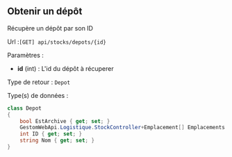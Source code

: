 ## <span id='obtenirdepot'>Obtenir un dépôt</span>

Récupère un dépôt par son ID

Url :`[GET] api/stocks/depots/{id}`

Paramètres : 

- **id** (int) : L'id du dépôt à récuperer

Type de retour : `Depot`

Type(s) de données :

```csharp
class Depot
{
	bool EstArchive { get; set; }
	GestomWebApi.Logistique.StockController+Emplacement[] Emplacements { get; set; }
	int ID { get; set; }
	string Nom { get; set; }
}

```

